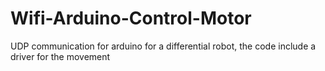 # Wifi-Arduino-Control-Motor
UDP communication for arduino for a differential robot, the code include a driver for the movement
